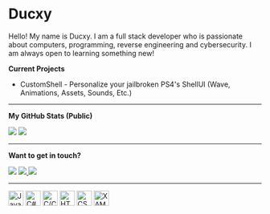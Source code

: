 
# Ducxy
Hello! My name is Ducxy. I am a full stack developer who is passionate about computers, programming, reverse engineering and cybersecurity. I am always open to learning something new!

**Current Projects**

 - CustomShell - Personalize your jailbroken PS4's ShellUI (Wave, Animations, Assets, Sounds, Etc.)
---
**My GitHub Stats (Public)**

<img src="https://github-readme-stats.vercel.app/api?username=mrducxy&count_private=true&show_icons=true&theme=github_dark&card_width=468"/>
<img src="https://github-readme-stats.vercel.app/api/top-langs/?username=mrducxy&theme=github_dark&layout=compact&card_width=418"/>

---
**Want to get in touch?**
<p align="left">
<img src="https://dcbadge.vercel.app/api/shield/299263276028788737">
<a href="https://discord.gg/mXRx6TTrzV" rel="nofollow">
<img src="https://dcbadge.vercel.app/api/server/mXRx6TTrzV">
</a>
<a href="https://twitter.com/realducxy" rel="nofollow">
	<img src="https://img.shields.io/badge/Twitter-1DA1F2?style=for-the-badge&logo=twitter&logoColor=white">
</a>
</p>

---
<p align="left">
<img height="30" src="https://upload.wikimedia.org/wikipedia/commons/6/6a/JavaScript-logo.png" title="JavaScript">
<img height="30" src="https://cdn.cdnlogo.com/logos/c/27/c.svg" title="C#">
<img height="30" src="https://upload.wikimedia.org/wikipedia/commons/thumb/1/18/ISO_C%2B%2B_Logo.svg/1822px-ISO_C%2B%2B_Logo.svg.png" title="C/C++">
<img height="30" src="https://upload.wikimedia.org/wikipedia/commons/thumb/6/61/HTML5_logo_and_wordmark.svg/512px-HTML5_logo_and_wordmark.svg.png?20170517184425" title="HTML">
<img height="30" src="https://cdn.freebiesupply.com/logos/large/2x/css3-logo-png-transparent.png" title="CSS">
<img height="30" src="https://user-images.githubusercontent.com/16964652/66596008-f4e3ed80-eb50-11e9-9a8a-3e9a5adf4d7c.png" title="XAML/WPF">
</p>
